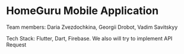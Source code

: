 # HomeGuru Mobile Application

Team members: Daria Zvezdochkina, Georgii Drobot, Vadim Savitskyy

Tech Stack: Flutter, Dart, Firebase. We also will try to implement API Request


